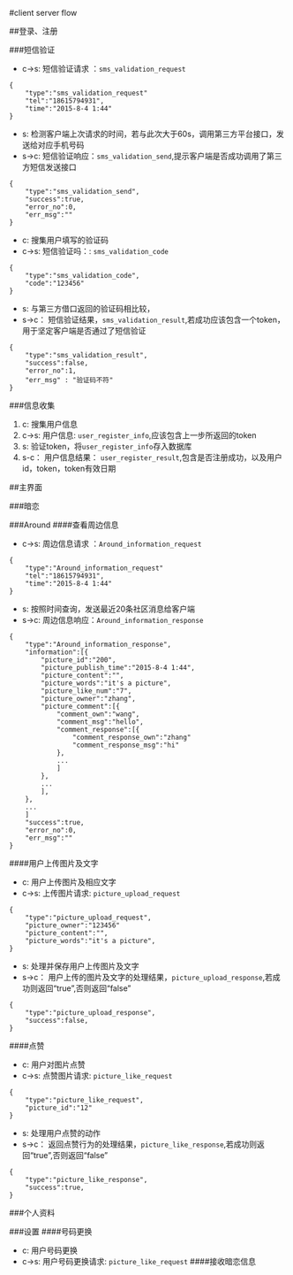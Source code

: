 #client server flow

##登录、注册

###短信验证

- c->s: 短信验证请求 ：`sms_validation_request`

```
{
	"type":"sms_validation_request"
	"tel":"18615794931",
	"time":"2015-8-4 1:44"
}
```


- s: 检测客户端上次请求的时间，若与此次大于60s，调用第三方平台接口，发送给对应手机号码
- s->c: 短信验证响应：`sms_validation_send`,提示客户端是否成功调用了第三方短信发送接口

```
{
	"type":"sms_validation_send",
	"success":true,
	"error_no":0,
	"err_msg":""
}
```

- c: 搜集用户填写的验证码
- c->s: 短信验证吗：: `sms_validation_code`
```
{
	"type":"sms_validation_code",
	"code":"123456"
}
```

- s: 与第三方借口返回的验证码相比较，
- s->c： 短信验证结果，`sms_validation_result`,若成功应该包含一个token，用于坚定客户端是否通过了短信验证


```
{
	"type":"sms_validation_result",
	"success":false,
	"error_no":1,
	"err_msg" : "验证码不符"
}
```

###信息收集
1. c: 搜集用户信息
2. c->s: 用户信息: `user_register_info`,应该包含上一步所返回的token
3. s: 验证token，将`user_register_info`存入数据库
4. s-c： 用户信息结果： `user_register_result`,包含是否注册成功，以及用户id，token，token有效日期


##主界面

###暗恋

###Around
####查看周边信息
- c->s: 周边信息请求 ：`Around_information_request`

```
{
	"type":"Around_information_request"
	"tel":"18615794931",
	"time":"2015-8-4 1:44"
}
```


- s: 按照时间查询，发送最近20条社区消息给客户端
- s->c: 周边信息响应：`Around_information_response`

```
{
	"type":"Around_information_response",
	"information":[{
		"picture_id":"200",
		"picture_publish_time":"2015-8-4 1:44",
		"picture_content":"",
		"picture_words":"it's a picture",
		"picture_like_num":"7",
		"picture_owner":"zhang",
		"picture_comment":[{
			"comment_own":"wang",
			"comment_msg":"hello",
			"comment_response":[{
				"comment_response_own":"zhang"
				"comment_response_msg":"hi"
			},
			...
			]
		},
		...
		],
	},
	...
	]
	"success":true,
	"error_no":0,
	"err_msg":""
}
```
####用户上传图片及文字
- c: 用户上传图片及相应文字
- c->s: 上传图片请求: `picture_upload_request`
```
{
	"type":"picture_upload_request",
	"picture_owner":"123456"
	"picture_content":"",
	"picture_words":"it's a picture",
}
```

- s: 处理并保存用户上传图片及文字
- s->c： 用户上传的图片及文字的处理结果，`picture_upload_response`,若成功则返回“true”,否则返回“false”


```
{
	"type":"picture_upload_response",
	"success":false,
}
```
####点赞
- c: 用户对图片点赞
- c->s: 点赞图片请求: `picture_like_request`
```
{
	"type":"picture_like_request",
	"picture_id":"12"
}
```
- s: 处理用户点赞的动作
- s->c： 返回点赞行为的处理结果，`picture_like_response`,若成功则返回“true”,否则返回“false”


```
{
	"type":"picture_like_response",
	"success":true,
}
```
###个人资料

###设置
####号码更换
- c: 用户号码更换
- c->s: 用户号码更换请求: `picture_like_request`
####接收暗恋信息
